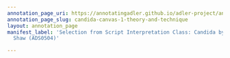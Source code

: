```yaml
---
annotation_page_uri: https://annotatingadler.github.io/adler-project/annotations/candida-canvas-1-theory-and-technique.json
annotation_page_slug: candida-canvas-1-theory-and-technique
layout: annotation_page
manifest_label: 'Selection from Script Interpretation Class: Candida by George Bernard
  Shaw (ADS0504)'

---
```


